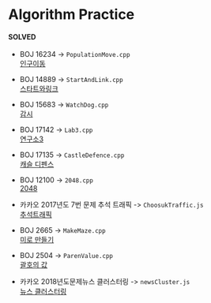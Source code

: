 # Algorithm Practice

#### SOLVED
- BOJ 16234 -> `PopulationMove.cpp`   
[인구이동](https://www.acmicpc.net/problem/16234)

- BOJ 14889 -> `StartAndLink.cpp`   
[스타트와링크](https://www.acmicpc.net/problem/14889)

- BOJ 15683 -> `WatchDog.cpp`   
[감시](https://www.acmicpc.net/problem/15683)

- BOJ 17142 -> `Lab3.cpp`   
[연구소3](https://www.acmicpc.net/problem/17142)

- BOJ 17135 -> `CastleDefence.cpp`   
[캐슬 디펜스](https://www.acmicpc.net/problem/17135)

- BOJ 12100 -> `2048.cpp`  
[2048](https://www.acmicpc.net/problem/12100)

- 카카오 2017년도 7번 문제 추석 트래픽 -> `ChoosukTraffic.js`  
[추석트래픽](https://programmers.co.kr/learn/courses/30/lessons/17676)

- BOJ 2665 -> `MakeMaze.cpp`  
[미로 만들기](https://www.acmicpc.net/problem/2665)

- BOJ 2504 -> `ParenValue.cpp`  
[괄호의 값](https://www.acmicpc.net/problem/2504)

- 카카오 2018년도문제뉴스 클러스터링 -> `newsCluster.js`  
[뉴스 클러스터링](https://programmers.co.kr/learn/courses/30/lessons/17677)


